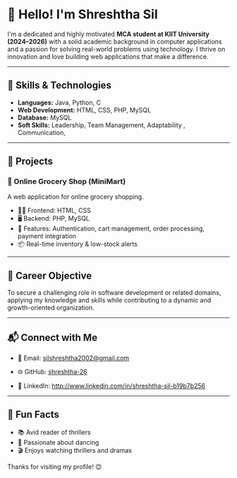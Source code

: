 # 👋 Hello! I'm Shreshtha Sil

I'm a dedicated and highly motivated **MCA student at KIIT University (2024–2026)** with a solid academic background in computer applications and a passion for solving real-world problems using technology. I thrive on innovation and love building web applications that make a difference.

---

## 🧠 Skills & Technologies

- **Languages:** Java, Python, C
- **Web Development:** HTML, CSS, PHP, MySQL
- **Database:** MySQL
- **Soft Skills:** Leadership, Team Management, Adaptability , Communication,

---

## 💼 Projects

### 🛒 Online Grocery Shop (MiniMart)
A web application for online grocery shopping.
- 👩‍💻 Frontend: HTML, CSS
- 🖥️ Backend: PHP, MySQL
- 🔐 Features: Authentication, cart management, order processing, payment integration
- 📦 Real-time inventory & low-stock alerts

---

## 🎯 Career Objective

To secure a challenging role in software development or related domains, applying my knowledge and skills while contributing to a dynamic and growth-oriented organization.

---

## 📬 Connect with Me

- 📧 Email: silshreshtha2002@gmail.com

- 🌐 GitHub: [shreshtha-26](https://github.com/shreshtha-26)
- 💼 LinkedIn: http://www.linkedin.com/in/shreshtha-sil-b19b7b256

---

## 🌱 Fun Facts

- 📚 Avid reader of thrillers
- 💃 Passionate about dancing
- 🎬 Enjoys watching thrillers and dramas

Thanks for visiting my profile! 😊
